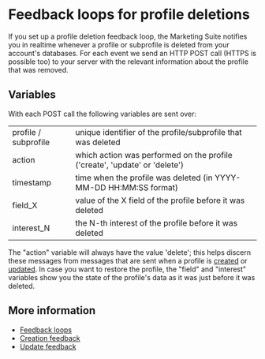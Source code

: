 # Feedback loops for profile deletions

If you set up a profile deletion feedback loop, the Marketing Suite notifies
you in realtime whenever a profile or subprofile is deleted from your account's databases.
For each event we send an HTTP POST call (HTTPS is possible 
too) to your server with the relevant information about the profile that was removed.


## Variables

With each POST call the following variables are sent over:

<table>
    <tr>
        <td>profile / subprofile</td>
        <td>unique identifier of the profile/subprofile that was deleted</td>
    </tr>
    <tr>
        <td>action</td>
        <td>which action was performed on the profile ('create', 'update' or 'delete')</td>
    </tr>
    <tr>
        <td>timestamp</td>
        <td>time when the profile was deleted (in YYYY-MM-DD HH:MM:SS format)</td>
    </tr>
    <tr>
        <td>field_X</td>
        <td>value of the X field of the profile before it was deleted</td>
    </tr>
    <tr>
        <td>interest_N</td>
        <td>the N-th interest of the profile before it was deleted</td>
    </tr>
</table>

The "action" variable will always have the value 'delete'; this helps discern
these messages from messages that are sent when a profile is
[created](feedback-creates) or [updated](feedback-updates).
In case you want to restore the profile, the "field" and "interest" variables
show you the state of the profile's data as it was just before it was deleted.

## More information
* [Feedback loops](./feedback-loops)
* [Creation feedback](./feedback-creates)
* [Update feedback](./feedback-updates)

